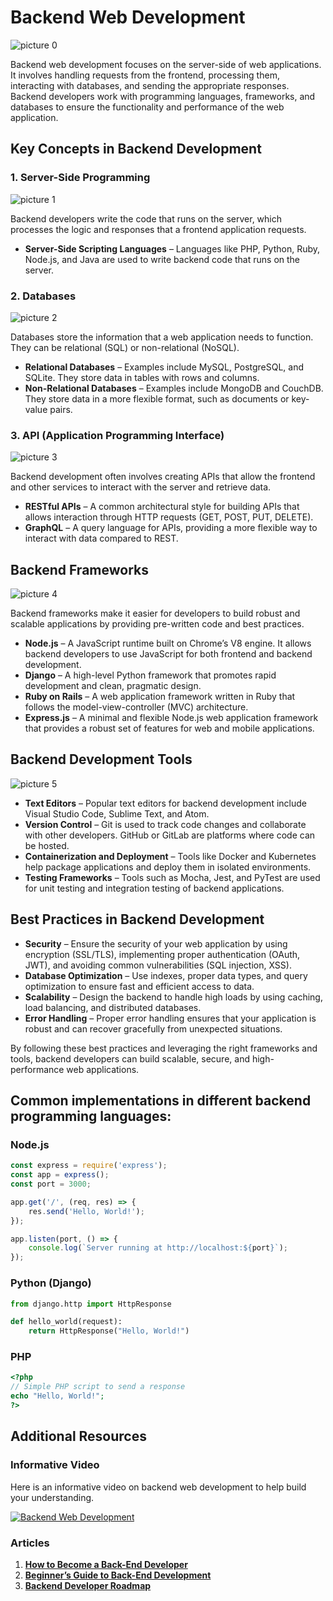  # Backend Web Development

![picture 0](../../images/5e2f20af2ce65d55cd72429714bf9d8d55f4811ef89a5775c0645f8be5112785.png)  

Backend web development focuses on the server-side of web applications. It involves handling requests from the frontend, processing them, interacting with databases, and sending the appropriate responses. Backend developers work with programming languages, frameworks, and databases to ensure the functionality and performance of the web application.

## Key Concepts in Backend Development

### 1. Server-Side Programming

![picture 1](../../images/413fc1a937f647d736eb9d6aea5b56af92446d931d208e3ddf674d20a986f0f4.png)  

Backend developers write the code that runs on the server, which processes the logic and responses that a frontend application requests.

- **Server-Side Scripting Languages** – Languages like PHP, Python, Ruby, Node.js, and Java are used to write backend code that runs on the server.

### 2. Databases

![picture 2](../../images/0e5a8d813e6cc0308a80a31f9688b147bf1ecb65fe15e1152cadaa516b431e48.png)  

Databases store the information that a web application needs to function. They can be relational (SQL) or non-relational (NoSQL).

- **Relational Databases** – Examples include MySQL, PostgreSQL, and SQLite. They store data in tables with rows and columns.
- **Non-Relational Databases** – Examples include MongoDB and CouchDB. They store data in a more flexible format, such as documents or key-value pairs.

### 3. API (Application Programming Interface)

![picture 3](../../images/9e17986d991bb685977f5d65f6bdd2b454dbb094fe49806bc7ffe69f79b16a40.png)  

Backend development often involves creating APIs that allow the frontend and other services to interact with the server and retrieve data.

- **RESTful APIs** – A common architectural style for building APIs that allows interaction through HTTP requests (GET, POST, PUT, DELETE).
- **GraphQL** – A query language for APIs, providing a more flexible way to interact with data compared to REST.

## **Backend Frameworks**

![picture 4](../../images/c87ec0a01b8132d381a0104b338e75d60d952c5d33ecb0a6ee006cb70babf7b6.png)  

Backend frameworks make it easier for developers to build robust and scalable applications by providing pre-written code and best practices.

- **Node.js** – A JavaScript runtime built on Chrome’s V8 engine. It allows backend developers to use JavaScript for both frontend and backend development.
- **Django** – A high-level Python framework that promotes rapid development and clean, pragmatic design.
- **Ruby on Rails** – A web application framework written in Ruby that follows the model-view-controller (MVC) architecture.
- **Express.js** – A minimal and flexible Node.js web application framework that provides a robust set of features for web and mobile applications.

## **Backend Development Tools**
![picture 5](../../images/b164ae0f6be07525f0f251a82d01c369a4c0b980f8786996d9fd3e7c7c7fcdfb.png)

- **Text Editors** – Popular text editors for backend development include Visual Studio Code, Sublime Text, and Atom.
- **Version Control** – Git is used to track code changes and collaborate with other developers. GitHub or GitLab are platforms where code can be hosted.
- **Containerization and Deployment** – Tools like Docker and Kubernetes help package applications and deploy them in isolated environments.
- **Testing Frameworks** – Tools such as Mocha, Jest, and PyTest are used for unit testing and integration testing of backend applications.

## **Best Practices in Backend Development**

- **Security** – Ensure the security of your web application by using encryption (SSL/TLS), implementing proper authentication (OAuth, JWT), and avoiding common vulnerabilities (SQL injection, XSS).
- **Database Optimization** – Use indexes, proper data types, and query optimization to ensure fast and efficient access to data.
- **Scalability** – Design the backend to handle high loads by using caching, load balancing, and distributed databases.
- **Error Handling** – Proper error handling ensures that your application is robust and can recover gracefully from unexpected situations.

By following these best practices and leveraging the right frameworks and tools, backend developers can build scalable, secure, and high-performance web applications.

## **Common implementations in different backend programming languages:**

### Node.js

```javascript
const express = require('express');
const app = express();
const port = 3000;

app.get('/', (req, res) => {
    res.send('Hello, World!');
});

app.listen(port, () => {
    console.log(`Server running at http://localhost:${port}`);
});
```

### Python (Django)

```python
from django.http import HttpResponse

def hello_world(request):
    return HttpResponse("Hello, World!")
```

### PHP

```php
<?php
// Simple PHP script to send a response
echo "Hello, World!";
?>
```

## **Additional Resources**

### Informative Video

Here is an informative video on backend web development to help build your understanding.

[![Backend Web Development](https://img.youtube.com/vi/1oTuMPIwHmk/0.jpg)](https://www.youtube.com/watch?v=1oTuMPIwHmk)

### Articles

1. **[How to Become a Back-End Developer](https://www.coursera.org/articles/back-end-developer)**  
2. **[Beginner’s Guide to Back-End Development](https://www.upwork.com/resources/beginners-guide-back-end-development)**  
3. **[Backend Developer Roadmap](https://roadmap.sh/backend)**  